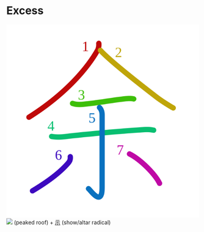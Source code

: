 # Excess
![4f59](Kanji/kanji-colorize/4f59.svg)
![](http://www.kanjidamage.com/assets/radsmall/peaked-roof-101ed55c4533ee7cab55b6f451f806104b277ec5d598112a9a5edd47f0853844.jpg) (peaked roof) + [示](Kanji/kanji-dict/示.md) (show/altar radical)